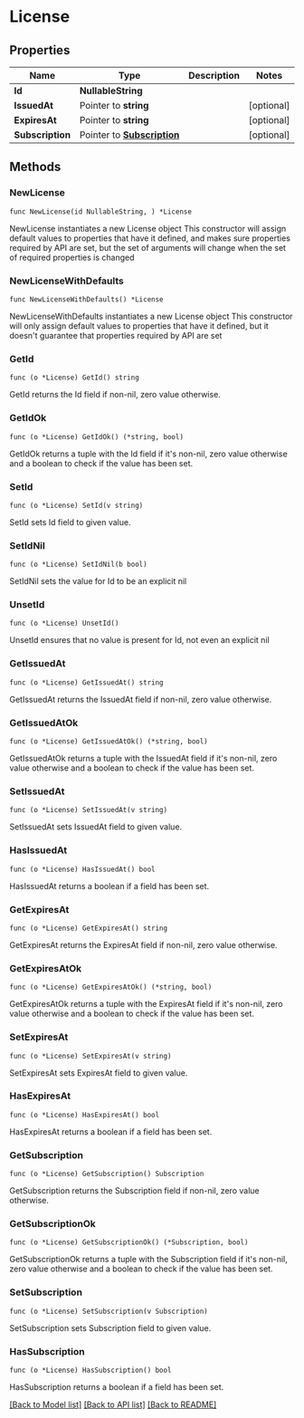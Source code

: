 # License

## Properties

Name | Type | Description | Notes
------------ | ------------- | ------------- | -------------
**Id** | **NullableString** |  | 
**IssuedAt** | Pointer to **string** |  | [optional] 
**ExpiresAt** | Pointer to **string** |  | [optional] 
**Subscription** | Pointer to [**Subscription**](Subscription.md) |  | [optional] 

## Methods

### NewLicense

`func NewLicense(id NullableString, ) *License`

NewLicense instantiates a new License object
This constructor will assign default values to properties that have it defined,
and makes sure properties required by API are set, but the set of arguments
will change when the set of required properties is changed

### NewLicenseWithDefaults

`func NewLicenseWithDefaults() *License`

NewLicenseWithDefaults instantiates a new License object
This constructor will only assign default values to properties that have it defined,
but it doesn't guarantee that properties required by API are set

### GetId

`func (o *License) GetId() string`

GetId returns the Id field if non-nil, zero value otherwise.

### GetIdOk

`func (o *License) GetIdOk() (*string, bool)`

GetIdOk returns a tuple with the Id field if it's non-nil, zero value otherwise
and a boolean to check if the value has been set.

### SetId

`func (o *License) SetId(v string)`

SetId sets Id field to given value.


### SetIdNil

`func (o *License) SetIdNil(b bool)`

 SetIdNil sets the value for Id to be an explicit nil

### UnsetId
`func (o *License) UnsetId()`

UnsetId ensures that no value is present for Id, not even an explicit nil
### GetIssuedAt

`func (o *License) GetIssuedAt() string`

GetIssuedAt returns the IssuedAt field if non-nil, zero value otherwise.

### GetIssuedAtOk

`func (o *License) GetIssuedAtOk() (*string, bool)`

GetIssuedAtOk returns a tuple with the IssuedAt field if it's non-nil, zero value otherwise
and a boolean to check if the value has been set.

### SetIssuedAt

`func (o *License) SetIssuedAt(v string)`

SetIssuedAt sets IssuedAt field to given value.

### HasIssuedAt

`func (o *License) HasIssuedAt() bool`

HasIssuedAt returns a boolean if a field has been set.

### GetExpiresAt

`func (o *License) GetExpiresAt() string`

GetExpiresAt returns the ExpiresAt field if non-nil, zero value otherwise.

### GetExpiresAtOk

`func (o *License) GetExpiresAtOk() (*string, bool)`

GetExpiresAtOk returns a tuple with the ExpiresAt field if it's non-nil, zero value otherwise
and a boolean to check if the value has been set.

### SetExpiresAt

`func (o *License) SetExpiresAt(v string)`

SetExpiresAt sets ExpiresAt field to given value.

### HasExpiresAt

`func (o *License) HasExpiresAt() bool`

HasExpiresAt returns a boolean if a field has been set.

### GetSubscription

`func (o *License) GetSubscription() Subscription`

GetSubscription returns the Subscription field if non-nil, zero value otherwise.

### GetSubscriptionOk

`func (o *License) GetSubscriptionOk() (*Subscription, bool)`

GetSubscriptionOk returns a tuple with the Subscription field if it's non-nil, zero value otherwise
and a boolean to check if the value has been set.

### SetSubscription

`func (o *License) SetSubscription(v Subscription)`

SetSubscription sets Subscription field to given value.

### HasSubscription

`func (o *License) HasSubscription() bool`

HasSubscription returns a boolean if a field has been set.


[[Back to Model list]](../README.md#documentation-for-models) [[Back to API list]](../README.md#documentation-for-api-endpoints) [[Back to README]](../README.md)


